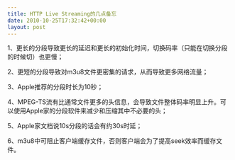 ```yaml
---
title: HTTP Live Streaming的几点备忘
date: 2010-10-25T17:32:42+00:00
layout: post
---
```

1、更长的分段导致更长的延迟和更长的初始化时间，切换码率（只能在切换分段的时候切）也更慢；
  
2、更短的分段导致对m3u8文件更密集的请求，从而导致更多网络流量；
  
3、Apple推荐的分段时长为10秒；
  
4、MPEG-TS流有比通常文件更多的头信息，会导致文件整体码率明显上升。可以使用Apple家的分段软件来减少和压缩其中不必要的头；
  
5、Apple家文档说10s分段的话会有约30s时延；
  
6、m3u8中可阻止客户端缓存文件，否则客户端会为了提高seek效率而缓存文件。
